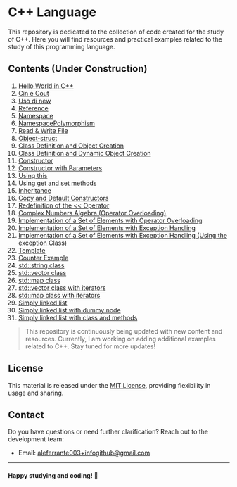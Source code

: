 # C++ Language

This repository is dedicated to the collection of code created for the study of C++. Here you will find resources and practical examples related to the study of this programming language.


## Contents (Under Construction)
1. [Hello World in C++](https://github.com/AlessandroFerrante/Cpp-language/blob/main/hello_world.cpp)
2. [Cin e Cout](https://github.com/AlessandroFerrante/Cpp-language/blob/main/cin_cout.cpp)
3. [Uso di new](https://github.com/AlessandroFerrante/Cpp-language/blob/main/cin_cout.cpp)
4. [Reference](https://github.com/AlessandroFerrante/Cpp-language/blob/main/reference.cpp)
5. [Namespace](https://github.com/AlessandroFerrante/Cpp-language/blob/main/namespace.cpp)
6. [NamespacePolymorphism](https://github.com/AlessandroFerrante/Cpp-language/blob/main/namespacePolymorphism.cpp)
8. [Read & Write File](https://github.com/AlessandroFerrante/Cpp-language/blob/main/read%26writeFile.cpp)
9. [Object-struct](https://github.com/AlessandroFerrante/Cpp-language/blob/main/object_struct_xample.cpp)
10. [Class Definition and Object Creation](https://github.com/AlessandroFerrante/Cpp-language/blob/main/object_example.cpp)
11. [Class Definition and Dynamic Object Creation](https://github.com/AlessandroFerrante/Cpp-language/blob/main/dynamic_object_example.cpp)
12. [Constructor](https://github.com/AlessandroFerrante/Cpp-language/blob/main/constructor_example.cpp)
13. [Constructor with Parameters](https://github.com/AlessandroFerrante/Cpp-language/blob/main/constructor_parameters_example.cpp)
14. [Using this](https://github.com/AlessandroFerrante/Cpp-language/blob/main/this_pointer.cpp)
15. [Using get and set methods](https://github.com/AlessandroFerrante/Cpp-language/blob/main/methods_get_set.cpp)
16. [Inheritance](https://github.com/AlessandroFerrante/Cpp-language/blob/main/inheritance.cpp)
17. [Copy and Default Constructors](https://github.com/AlessandroFerrante/Cpp-language/blob/main/constructor_copy.cpp)
18. [Redefinition of the << Operator](https://github.com/AlessandroFerrante/Cpp-language/blob/main/lshift_operator.cpp)
19. [Complex Numbers Algebra (Operator Overloading)](https://github.com/AlessandroFerrante/Cpp-language/blob/main/complex.cpp)
20. [Implementation of a Set of Elements with Operator Overloading](https://github.com/AlessandroFerrante/Cpp-language/tree/main/set_overloading_operator)
21. [Implementation of a Set of Elements with Exception Handling](https://github.com/AlessandroFerrante/Cpp-language/tree/main/set_error_handling)
22. [Implementation of a Set of Elements with Exception Handling (Using the exception Class)](https://github.com/AlessandroFerrante/Cpp-language/tree/main/set_error_handling)
23. [Template](https://github.com/AlessandroFerrante/Cpp-language/tree/main/template)
24. [Counter Example](https://github.com/AlessandroFerrante/Cpp-language/tree/main/counter)
25. [std::string class](https://github.com/AlessandroFerrante/Cpp-language/blob/main/string_vector_map_classes/string.cpp)
26. [std::vector class](https://github.com/AlessandroFerrante/Cpp-language/blob/main/string_vector_map_classes/vector.cpp)
27. [std::map class](https://github.com/AlessandroFerrante/Cpp-language/blob/main/string_vector_map_classes/map.cpp)
28. [std::vector class with iterators](https://github.com/AlessandroFerrante/Cpp-language/blob/main/string_vector_map_classes/vector_iterators.cpp)
29. [std::map class with iterators](https://github.com/AlessandroFerrante/Cpp-language/blob/main/string_vector_map_classes/map_iterators.cpp)
30. [Simply linked list](https://github.com/AlessandroFerrante/Cpp-language/blob/main/data_structures/linked_list.cpp)
31. [Simply linked list with dummy node](https://github.com/AlessandroFerrante/Cpp-language/blob/main/data_structures/list_dummy_node.cpp)
32. [Simply linked list with class and methods](https://github.com/AlessandroFerrante/Cpp-language/blob/main/data_structures/linked_list_C%2B%2B.cpp)

 > This repository is continuously being updated with new content and resources. Currently, I am working on adding additional examples related to C++. Stay tuned for more updates!


## License

This material is released under the [MIT License](https://chat.openai.com/c/LICENSE), providing flexibility in usage and sharing.

## Contact

Do you have questions or need further clarification? Reach out to the development team:

- Email: aleferrante003+infogithub@gmail.com
---
#### Happy studying and coding! 🚀
